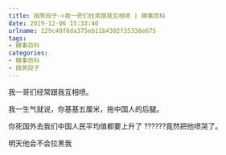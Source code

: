 ```yaml
---
title: 搞笑段子->我一哥们经常跟我互相喷 | 糗事百科
date: 2019-12-06 15:33:40
urlname: 129c40f8da375eb11b4302f35338e675
tags: 
- 糗事百科
categories:
- 糗事百科
- 搞笑段子
---
```

我一哥们经常跟我互相喷。

我一生气就说，你基基五厘米，拖中国人的后腿。

你死国外去我们中国人民平均值都要上升了       ??????竟然把他喷哭了。

明天他会不会拉黑我


